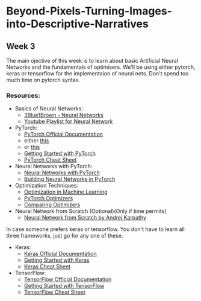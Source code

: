# Beyond-Pixels-Turning-Images-into-Descriptive-Narratives
## Week 3
The main ojective of this week is to learn about basic Artificial Neural Networks and the fundamentals of optimisers. We'll be using either pytorch, keras or tensorflow for the implementaion of neural nets.
Don't spend too much time on pytorch syntax.
### Resources:
- Basics of Neural Networks:
    - [3Blue1Brown - Neural Networks](https://www.youtube.com/watch?v=aircAruvnKk)
    - [Youtube Playlist for Neural Network](https://www.youtube.com/watch?v=mlk0rddP3L4&list=PLuhqtP7jdD8CftMk831qdE8BlIteSaNzD&pp=iAQB)
- PyTorch:
    - [PyTorch Official Documentation](https://pytorch.org/docs/stable/index.html)
    - either [this](https://www.youtube.com/watch?v=U0i7-c3Vrgc&list=PLZoTAELRMXVNxYFq_9MuiUdn2YnlFqmMK)
    - or [this](https://www.youtube.com/watch?v=V_xro1bcAuA&t=2598s&pp=ygUQcHl0b3JjaCB0dXRvcmlhbA%3D%3D)
    - [Getting Started with PyTorch](https://pytorch.org/tutorials/beginner/deep_learning_60min_blitz.html)
    - [PyTorch Cheat Sheet](https://pytorch.org/tutorials/beginner/ptcheat.html)
- Neural Networks with PyTorch:
    - [Neural Networks with PyTorch](https://pytorch.org/tutorials/beginner/blitz/neural_networks_tutorial.html)
    - [Building Neural Networks in PyTorch](https://towardsdatascience.com/building-neural-networks-with-pytorch-759ebca336ed)
- Optimization Techniques:
    - [Optimization in Machine Learning](https://towardsdatascience.com/optimization-techniques-in-neural-networks-85f7f41409f6)
    - [PyTorch Optimizers](https://pytorch.org/docs/stable/optim.html)
    - [Comparing Optimizers](https://ruder.io/optimizing-gradient-descent/)
- Neural Network from Scratch (Optional)(Only if time permits)
    - [Neural Network from Scratch by Andrej Karpathy](https://youtu.be/VMj-3S1tku0?si=4C8yBmo67kQqsoA6)
  

In case someone prefers keras or tensorflow.
You don't have to learn all three frameworks, just go for any one of these.

- Keras:
    - [Keras Official Documentation](https://keras.io/)
    - [Getting Started with Keras](https://keras.io/getting_started/)
    - [Keras Cheat Sheet](https://stanford.edu/~shervine/teaching/cs-230/cheatsheet-keras)
- TensorFlow:
    - [TensorFlow Official Documentation](https://www.tensorflow.org/learn)
    - [Getting Started with TensorFlow](https://www.tensorflow.org/tutorials)
    - [TensorFlow Cheat Sheet](https://www.tutorialspoint.com/tensorflow/tensorflow_quick_guide.htm)
